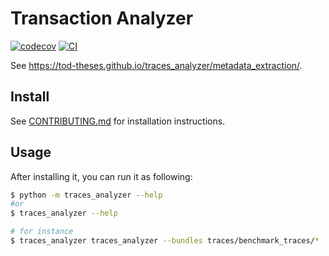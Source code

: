 # Transaction Analyzer

[![codecov](https://codecov.io/gh/TOD-theses/traces_analyzer/branch/main/graph/badge.svg?token=traces_analyzer_token_here)](https://codecov.io/gh/TOD-theses/traces_analyzer)
[![CI](https://github.com/TOD-theses/traces_analyzer/actions/workflows/main.yml/badge.svg)](https://github.com/TOD-theses/traces_analyzer/actions/workflows/main.yml)

See https://tod-theses.github.io/traces_analyzer/metadata_extraction/.

## Install

See [CONTRIBUTING.md](CONTRIBUTING.md) for installation instructions.

## Usage

After installing it, you can run it as following:

```bash
$ python -m traces_analyzer --help
#or
$ traces_analyzer --help

# for instance
$ traces_analyzer traces_analyzer --bundles traces/benchmark_traces/*
```